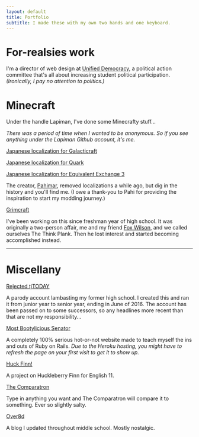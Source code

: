 ```yaml
---
layout: default
title: Portfolio
subtitle: I made these with my own two hands and one keyboard.
---
```

# For-realsies work

I'm a director of web design at [Unified Democracy](http://teensforteens.info), a political action committee that's all about increasing student political participation. *(Ironically, I pay no attention to politics.)*

# Minecraft

Under the handle Lapiman, I've done some Minecrafty stuff...

*There was a period of time when I wanted to be anonymous. So if you see anything under the Lapiman Github account, it's me.*

[Japanese localization for Galacticraft](https://github.com/micdoodle8/Galacticraft/blob/master/src/main/resources/assets/galacticraftcore/lang/ja_JP.lang)

[Japanese localization for Quark](https://github.com/Vazkii/Quark/blob/master/src/main/resources/assets/quark/lang/ja_JP.lang)

[Japanese localization for Equivalent Exchange 3](https://github.com/pahimar/Equivalent-Exchange-3)

The creator, [Pahimar](http://pahimar.com), removed localizations a while ago, but dig in the history and you'll find me. (I owe a thank-you to Pahi for providing the inspiration to start my modding journey.)

[Grimcraft](https://github.com/thinkplank/grimcraft)

I've been working on this since freshman year of high school. It was originally a two-person affair, me and my friend [Fox Wilson](http://fwilson.me), and we called ourselves The Think Plank. Then he lost interest and started becoming accomplished instead.

***

# Miscellany

[Rejected tjTODAY](http://twitter.com/rejectedtjTODAY)

A parody account lambasting my former high school. I created this and ran it from junior year to senior year, ending in June of 2016. The account has been passed on to some successors, so any headlines more recent than that are not my responsibility...

[Most Bootylicious Senator](https://most-bootylicious-senator.herokuapp.com)

A completely 100% serious hot-or-not website made to teach myself the ins and outs of Ruby on Rails. *Due to the Heroku hosting, you might have to refresh the page on your first visit to get it to show up.*

[Huck Finn!](/pf/huckfinn)

A project on Huckleberry Finn for English 11.

[The Comparatron](/pf/comparatron)

Type in anything you want and The Comparatron will compare it to something. Ever so slightly salty.

[Over8d](http://over8d.wordpress.com)

A blog I updated throughout middle school. Mostly nostalgic.
